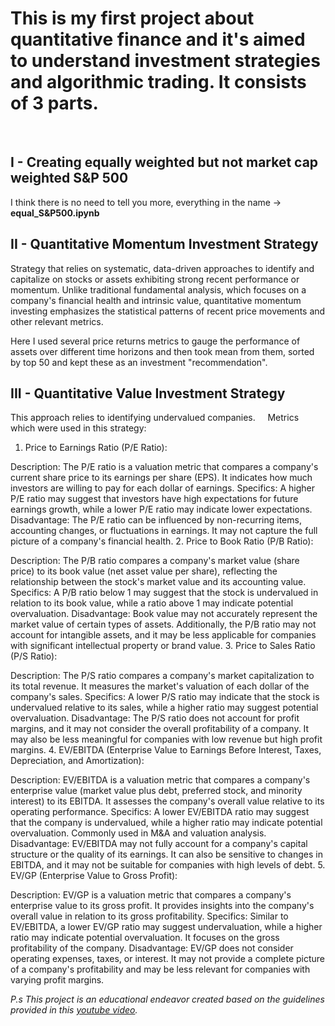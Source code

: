 # This is my first project about quantitative finance and it's aimed to understand investment strategies and algorithmic trading. It consists of 3 parts.
&nbsp;
## I - Creating equally weighted but not market cap weighted S&P 500
I think there is no need to tell you more, everything in the name   ->   __equal_S&P500.ipynb__
## II - Quantitative Momentum Investment Strategy

Strategy that relies on systematic, data-driven approaches to identify and capitalize on stocks or assets exhibiting strong recent performance or momentum. Unlike traditional fundamental analysis, which focuses on a company's financial health and intrinsic value, quantitative momentum investing emphasizes the statistical patterns of recent price movements and other relevant metrics.

Here I used several price returns metrics to gauge the performance of assets over different time horizons and then took mean from them, sorted by top 50 and kept these as an investment "recommendation". 

## III - Quantitative Value Investment Strategy
This approach relies to identifying undervalued companies. 
&nbsp;
&nbsp;
Metrics which were used in this strategy:
1. Price to Earnings Ratio (P/E Ratio):

Description: The P/E ratio is a valuation metric that compares a company's current share price to its earnings per share (EPS). It indicates how much investors are willing to pay for each dollar of earnings.
Specifics: A higher P/E ratio may suggest that investors have high expectations for future earnings growth, while a lower P/E ratio may indicate lower expectations.
Disadvantage: The P/E ratio can be influenced by non-recurring items, accounting changes, or fluctuations in earnings. It may not capture the full picture of a company's financial health.
2. Price to Book Ratio (P/B Ratio):

Description: The P/B ratio compares a company's market value (share price) to its book value (net asset value per share), reflecting the relationship between the stock's market value and its accounting value.
Specifics: A P/B ratio below 1 may suggest that the stock is undervalued in relation to its book value, while a ratio above 1 may indicate potential overvaluation.
Disadvantage: Book value may not accurately represent the market value of certain types of assets. Additionally, the P/B ratio may not account for intangible assets, and it may be less applicable for companies with significant intellectual property or brand value.
3. Price to Sales Ratio (P/S Ratio):

Description: The P/S ratio compares a company's market capitalization to its total revenue. It measures the market's valuation of each dollar of the company's sales.
Specifics: A lower P/S ratio may indicate that the stock is undervalued relative to its sales, while a higher ratio may suggest potential overvaluation.
Disadvantage: The P/S ratio does not account for profit margins, and it may not consider the overall profitability of a company. It may also be less meaningful for companies with low revenue but high profit margins.
4. EV/EBITDA (Enterprise Value to Earnings Before Interest, Taxes, Depreciation, and Amortization):

Description: EV/EBITDA is a valuation metric that compares a company's enterprise value (market value plus debt, preferred stock, and minority interest) to its EBITDA. It assesses the company's overall value relative to its operating performance.
Specifics: A lower EV/EBITDA ratio may suggest that the company is undervalued, while a higher ratio may indicate potential overvaluation. Commonly used in M&A and valuation analysis.
Disadvantage: EV/EBITDA may not fully account for a company's capital structure or the quality of its earnings. It can also be sensitive to changes in EBITDA, and it may not be suitable for companies with high levels of debt.
5. EV/GP (Enterprise Value to Gross Profit):

Description: EV/GP is a valuation metric that compares a company's enterprise value to its gross profit. It provides insights into the company's overall value in relation to its gross profitability.
Specifics: Similar to EV/EBITDA, a lower EV/GP ratio may suggest undervaluation, while a higher ratio may indicate potential overvaluation. It focuses on the gross profitability of the company.
Disadvantage: EV/GP does not consider operating expenses, taxes, or interest. It may not provide a complete picture of a company's profitability and may be less relevant for companies with varying profit margins.


 _P.s This project is an educational endeavor created based on the guidelines provided in this [youtube video](https://youtu.be/xfzGZB4HhEE?si=WUcICx4l5Un33E1w)._